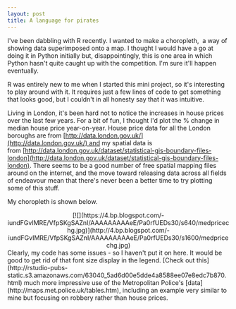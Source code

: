 ```yaml
---
layout: post
title: A language for pirates
---
```

I've been dabbling with R recently. I wanted to make a choropleth,  a way of showing data superimposed onto a map. I thought I would have a go at doing it in Python initially but, disappointingly, this is one area in which Python hasn't quite caught up with the competition. I'm sure it'll happen eventually.  

R was entirely new to me when I started this mini project, so it's interesting to play around with it. It requires just a few lines of code to get something that looks good, but I couldn't in all honesty say that it was intuitive.  

Living in London, it's been hard not to notice the increases in house prices over the last few years. For a bit of fun, I thought I'd plot the % change in median house price year-on-year. House price data for all the London boroughs are from [http://data.london.gov.uk/](http://data.london.gov.uk/) and my spatial data is from [http://data.london.gov.uk/dataset/statistical-gis-boundary-files-london](http://data.london.gov.uk/dataset/statistical-gis-boundary-files-london). There seems to be a good number of free spatial mapping files around on the internet, and the move toward releasing data across all fields of endeavour mean that there's never been a better time to try plotting some of this stuff.  

My choropleth is shown below.  

<div class="separator" style="clear: both; text-align: center;">[![](https://4.bp.blogspot.com/-iundFGvIMRE/VfpSKgSAZnI/AAAAAAAAAeE/Pa0rfUEDs30/s640/medpricechg.jpg)](http://4.bp.blogspot.com/-iundFGvIMRE/VfpSKgSAZnI/AAAAAAAAAeE/Pa0rfUEDs30/s1600/medpricechg.jpg)</div>

<div class="separator" style="clear: both; text-align: left;">Clearly, my code has some issues - so I haven't put it on here. It would be good to get rid of that font size display in the legend. [Check out this](http://rstudio-pubs-static.s3.amazonaws.com/63040_5ad6d00e5dde4a8588ee07e8edc7b870.html) much more impressive use of the Metropolitan Police's [data](http://maps.met.police.uk/tables.htm), including an example very similar to mine but focusing on robbery rather than house prices.</div>
